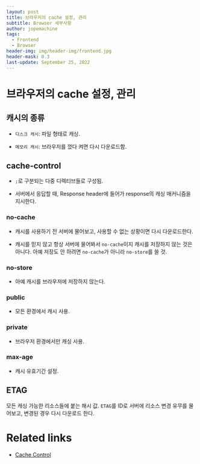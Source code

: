 ```yaml
---
layout: post
title: 브라우저의 cache 설정, 관리
subtitle: Browser 세부사항
author: jopemachine
tags:
  - Frontend
  - Browser
header-img: img/header-img/frontend.jpg
header-mask: 0.3
last-update: September 25, 2022
---
```


# 브라우저의 cache 설정, 관리

## 캐시의 종류

- `디스크 캐시`: 파일 형태로 캐싱.

- `메모리 캐시`: 브라우저를 껐다 켜면 다시 다운로드함.

## cache-control

- `;`로 구분되는 다중 디렉티브들로 구성됨.

- 서버에서 응답할 때, Response header에 들어가 response의 캐싱 매커니즘을 지시한다.

### no-cache

- 캐시를 사용하기 전 서버에 물어보고, 사용할 수 없는 상황이면 다시 다운로드한다.

- 캐시를 믿지 않고 항상 서버에 물어봐서 `no-cache`이지 캐시를 저장하지 않는 것은 아니다. 아예 저장도 안 하려면 `no-cache`가 아니라 `no-store`를 쓸 것.

### no-store

- 아예 캐시를 브라우저에 저장하지 않는다.

### public

- 모든 환경에서 캐시 사용.

### private

- 브라우저 환경에서만 캐싱 사용.

### max-age

- 캐시 유효기간 설정.

## ETAG

모든 캐싱 가능한 리소스들에 붙는 해시 값. `ETAG`를 ID로 서버에 리소스 변경 유무를 물어보고, 변경된 경우 다시 다운로드 한다.

# Related links

- [Cache Control](https://developer.mozilla.org/ko/docs/Web/HTTP/Headers/Cache-Control)
